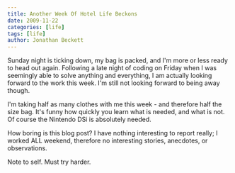 ```yaml
---
title: Another Week Of Hotel Life Beckons
date: 2009-11-22
categories: [life]
tags: [life]
author: Jonathan Beckett
---
```


Sunday night is ticking down, my bag is packed, and I'm more or less ready to head out again. Following a late night of coding on Friday when I was seemingly able to solve anything and everything, I am actually looking forward to the work this week. I'm still not looking forward to being away though.

I'm taking half as many clothes with me this week - and therefore half the size bag. It's funny how quickly you learn what is needed, and what is not. Of course the Nintendo DSi is absolutely needed.

How boring is this blog post? I have nothing interesting to report really; I worked ALL weekend, therefore no interesting stories, anecdotes, or observations.

Note to self. Must try harder.